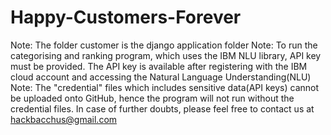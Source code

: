 # Happy-Customers-Forever
Note: The folder customer is the django application folder
Note: To run the categorising and ranking program, which uses the IBM NLU library, API key must be provided.
The API key is available after registering with the IBM cloud account and accessing the Natural Language Understanding(NLU) 
Note: The "credential" files which includes sensitive data(API keys) cannot be uploaded onto GitHub, hence the program will not run without the credential files. In case of further doubts, please feel free to contact us at hackbacchus@gmail.com
